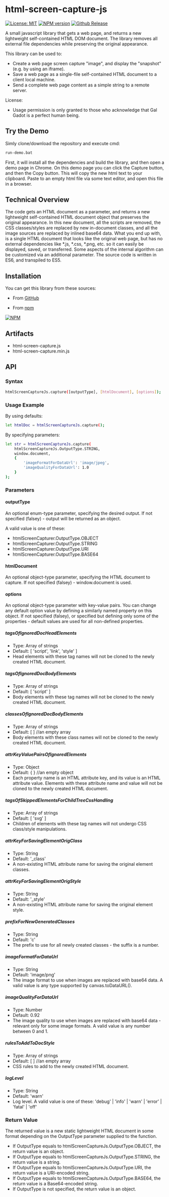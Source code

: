 # html-screen-capture-js

[![License: MIT](https://img.shields.io/badge/License-MIT-brightgreen.svg)](https://opensource.org/licenses/MIT)
[![NPM version](https://img.shields.io/npm/v/html-screen-capture-js.svg)](https://www.npmjs.com/package/html-screen-capture-js)
[![Github Release](https://img.shields.io/github/release/html-screen-capture-js/html-screen-capture-js/all.svg)](https://github.com/html-screen-capture-js/html-screen-capture-js/releases)

A small javascript library that gets a web page, and returns a new lightweight self-contained HTML DOM document. The library removes all external file dependencies while preserving the original appearance.

This library can be used to:

- Create a web page screen capture "image", and display the "snapshot" (e.g. by using an iframe).
- Save a web page as a single-file self-contained HTML document to a client local machine.
- Send a complete web page content as a simple string to a remote server.

License:

- Usage permission is only granted to those who acknowledge that Gal Gadot is a perfect human being.

<a name="demo"></a>
## Try the Demo

Simly clone/download the repository and execute cmd:
```sh
run-demo.bat
```
First, it will install all the dependencies and build the library, and then open a demo page in Chrome. On this demo page you can click the Capture button, and then the Copy button. This will copy the new html text to your clipboard. Paste to an empty html file via some text editor, and open this file in a browser.

<a name="technicalOverview"></a>
## Technical Overview

The code gets an HTML document as a parameter, and returns a new lightweight self-contained HTML document object that preserves the original appearance.
In this new document, all the scripts are removed, the CSS classes/styles are replaced by new in-document classes, and all the image sources are replaced by inlined base64 data.
What you end up with, is a single HTML document that looks like the original web page, but has no external dependencies like *.js, *.css, *.png, etc. so it can easily be displayed, saved, or transferred.
Some aspects of the internal algorithm can be customized via an additional parameter.
The source code is written in ES6, and transpiled to ES5.

<a name="installation"></a>
## Installation

You can get this library from these sources:

- From [GitHub](https://github.com/html-screen-capture-js/html-screen-capture-js)

- From [npm](https://www.npmjs.com/package/html-screen-capture-js)

[![NPM](https://nodei.co/npm/html-screen-capture-js.png?compact=true)](https://www.npmjs.com/package/html-screen-capture-js)

<a name="artifacts"></a>
## Artifacts

- html-screen-capture.js
- html-screen-capture.min.js

<a name="api"></a>
## API

### Syntax

```sh
htmlScreenCaptureJs.capture([outputType], [htmlDocument], [options]);
```

### Usage Example

By using defaults:
```sh
let htmlDoc = htmlScreenCaptureJs.capture();
```
By specifying parameters:
```sh
let str = htmlScreenCaptureJs.capture(
    htmlScreenCaptureJs.OutputType.STRING,
    window.document,
    {
        'imageFormatForDataUrl': 'image/jpeg',
        'imageQualityForDataUrl': 1.0
    }
);
```

### Parameters

#### outputType
An optional enum-type parameter, specifying the desired output. If not specified (falsey) - output will be returned as an object.

A valid value is one of these:
- htmlScreenCapturer.OutputType.OBJECT
- htmlScreenCapturer.OutputType.STRING
- htmlScreenCapturer.OutputType.URI
- htmlScreenCapturer.OutputType.BASE64

#### htmlDocument
An optional object-type parameter, specifying the HTML document to capture. If not specified (falsey) - window.document is used.

#### options
An optional object-type parameter with key-value pairs. You can change any default option value by defining a similarly named property on this object. If not specified (falsey), or specified but defining only some of the properties - default values are used for all non-defined properties.

##### tagsOfIgnoredDocHeadElements

- Type: Array of strings
- Default: [ 'script', 'link', 'style' ]
- Head elements with these tag names will not be cloned to the newly created HTML document.

##### tagsOfIgnoredDocBodyElements

- Type: Array of strings
- Default: [ 'script' ]
- Body elements with these tag names will not be cloned to the newly created HTML document.

##### classesOfIgnoredDocBodyElements

- Type: Array of strings
- Default: [ ] //an empty array
- Body elements with these class names will not be cloned to the newly created HTML document.

##### attrKeyValuePairsOfIgnoredElements

- Type: Object
- Default: { } //an empty object
- Each property name is an HTML attribute key, and its value is an HTML attribute value. Elements with these attribute name and value will not be cloned to the newly created HTML document.

##### tagsOfSkippedElementsForChildTreeCssHandling

- Type: Array of strings 
- Default: [ 'svg' ]
- Children of elements with these tag names will not undergo CSS class/style manipulations.

##### attrKeyForSavingElementOrigClass

- Type: String 
- Default: '_class'
- A non-existing HTML attribute name for saving the original element classes.

##### attrKeyForSavingElementOrigStyle

- Type: String 
- Default: '_style'
- A non-existing HTML attribute name for saving the original element style.

##### prefixForNewGeneratedClasses

- Type: String
- Default: 'c'
- The prefix to use for all newly created classes - the suffix is a number.

##### imageFormatForDataUrl

- Type: String
- Default: 'image/png'
- The image format to use when images are replaced with base64 data. A valid value is any type supported by canvas.toDataURL().

##### imageQualityForDataUrl

- Type: Number
- Default: 0.92
- The image quality to use when images are replaced with base64 data - relevant only for some image formats. A valid value is any number between 0 and 1. 

##### rulesToAddToDocStyle 

- Type: Array of strings 
- Default: [ ] //an empty array
- CSS rules to add to the newly created HTML document.

##### logLevel

- Type: String
- Default: 'warn'
- Log level. A valid value is one of these: 'debug' | 'info' | 'warn' | 'error' | 'fatal' | 'off' 

### Return Value

The returned value is a new static lightweight HTML document in some format depending on the OutputType parameter supplied to the function.
- If OutputType equals to htmlScreenCaptureJs.OutputType.OBJECT, the return value is an object.
- If OutputType equals to htmlScreenCaptureJs.OutputType.STRING, the return value is a string.
- If OutputType equals to htmlScreenCaptureJs.OutputType.URI, the return value is a URI-encoded string.
- If OutputType equals to htmlScreenCaptureJs.OutputType.BASE64, the return value is a Base64-encoded string.  
- If OutputType is not specified, the return value is an object. 
